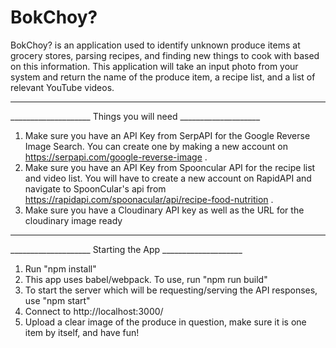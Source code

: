 # BokChoy?
BokChoy? is an application used to identify unknown produce items at grocery stores, parsing recipes, and finding new things to cook with based on this information. This application will take an input photo from your system and return the name of the produce item, a recipe list, and a list of relevant YouTube videos. 

********************                      ********************
____________________ Things you will need ____________________

1. Make sure you have an API Key from SerpAPI for the Google Reverse Image Search. You can create one by making a new account on https://serpapi.com/google-reverse-image .
2. Make sure you have an API Key from Spooncular API for the recipe list and video list. You will have to create a new account on RapidAPI and navigate to SpoonCular's api from https://rapidapi.com/spoonacular/api/recipe-food-nutrition .
3. Make sure you have a Cloudinary API key as well as the URL for the cloudinary image ready

********************                      ********************
____________________ Starting the App ____________________

1. Run "npm install"
2. This app uses babel/webpack. To use, run "npm run build"
3. To start the server which will be requesting/serving the API responses, use "npm start"
4. Connect to http://localhost:3000/
5. Upload a clear image of the produce in question, make sure it is one item by itself, and have fun!

